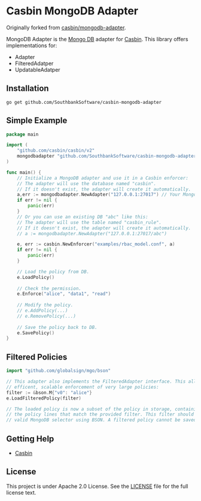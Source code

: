 Casbin MongoDB Adapter
====

Originally forked from [casbin/mongodb-adapter](https://github.com/casbin/mongodb-adapter).

MongoDB Adapter is the [Mongo DB](https://www.mongodb.com) adapter for [Casbin](https://github.com/casbin/casbin). This library offers implementations for:
- Adapter
- FilteredAdatper
- UpdatableAdatper

## Installation

`go get github.com/SouthbankSoftware/casbin-mongodb-adapter`

## Simple Example

```go
package main

import (
	"github.com/casbin/casbin/v2"
	mongodbadapter "github.com/SouthbankSoftware/casbin-mongodb-adapter"
)

func main() {
	// Initialize a MongoDB adapter and use it in a Casbin enforcer:
	// The adapter will use the database named "casbin".
	// If it doesn't exist, the adapter will create it automatically.
	a,err := mongodbadapter.NewAdapter("127.0.0.1:27017") // Your MongoDB URL. 
	if err != nil {
		panic(err)
	}
	// Or you can use an existing DB "abc" like this:
	// The adapter will use the table named "casbin_rule".
	// If it doesn't exist, the adapter will create it automatically.
	// a := mongodbadapter.NewAdapter("127.0.0.1:27017/abc")

	e, err := casbin.NewEnforcer("examples/rbac_model.conf", a)
	if err != nil {
		panic(err)
	}

	// Load the policy from DB.
	e.LoadPolicy()
	
	// Check the permission.
	e.Enforce("alice", "data1", "read")
	
	// Modify the policy.
	// e.AddPolicy(...)
	// e.RemovePolicy(...)
	
	// Save the policy back to DB.
	e.SavePolicy()
}
```

## Filtered Policies

```go
import "github.com/globalsign/mgo/bson"

// This adapter also implements the FilteredAdapter interface. This allows for
// efficent, scalable enforcement of very large policies:
filter := &bson.M{"v0": "alice"}
e.LoadFilteredPolicy(filter)

// The loaded policy is now a subset of the policy in storage, containing only
// the policy lines that match the provided filter. This filter should be a
// valid MongoDB selector using BSON. A filtered policy cannot be saved.
```

## Getting Help

- [Casbin](https://github.com/casbin/casbin)

## License

This project is under Apache 2.0 License. See the [LICENSE](LICENSE) file for the full license text.
